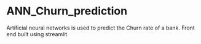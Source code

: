 # ANN_Churn_prediction
Artificial neural networks is used to predict the Churn rate of a bank. Front end built using streamlit 
